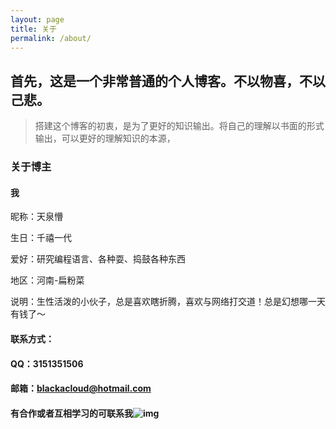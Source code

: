 ```yaml
---
layout: page
title: 关于
permalink: /about/
---
```


## 首先，这是一个非常普通的个人博客。不以物喜，不以己悲。

> 搭建这个博客的初衷，是为了更好的知识输出。将自己的理解以书面的形式输出，可以更好的理解知识的本源，

### 关于博主

#### 我

昵称：天泉懵

生日：千禧一代

爱好：研究编程语言、各种耍、捣鼓各种东西

地区：河南-扁粉菜

说明：生性活泼的小伙子，总是喜欢瞎折腾，喜欢与网络打交道！总是幻想哪一天有钱了～



#### 联系方式：

#### QQ：3151351506

#### 邮箱：blackacloud@hotmail.com

#### 有合作或者互相学习的可联系我![img](https://blog.oioweb.cn/usr/plugins/Mirages/biaoqing/aru/E587BBE68E8C_2x.png)